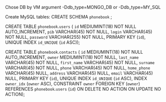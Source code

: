 Chose DB by VM argument -Ddb_type=MONGO_DB or -Ddb_type=MY_SQL

Create MySQL tables:
CREATE SCHEMA `phonebook` ;

CREATE TABLE `phonebook`.`users` (
  `id` MEDIUMINT(18) NOT NULL AUTO_INCREMENT,
  `pib` VARCHAR(45) NOT NULL,
  `login` VARCHAR(45) NOT NULL,
  `password` VARCHAR(255) NOT NULL,
  PRIMARY KEY (`id`),
  UNIQUE INDEX `id_UNIQUE` (`id` ASC));

CREATE TABLE `phonebook`.`contacts` (
  `id` MEDIUMINT(18) NOT NULL AUTO_INCREMENT,
  `owner` MEDIUMINT(18) NOT NULL,
  `last_name` VARCHAR(45) NOT NULL,
  `first_name` VARCHAR(45) NOT NULL,
  `surname` VARCHAR(45) NOT NULL,
  `phone` VARCHAR(45) NOT NULL,
  `home_phone` VARCHAR(45) NULL,
  `address` VARCHAR(45) NULL,
  `email` VARCHAR(45) NULL,
  PRIMARY KEY (`id`),
  UNIQUE INDEX `id_UNIQUE` (`id` ASC),
  INDEX `owner_idx` (`owner` ASC),
  CONSTRAINT `owner`
    FOREIGN KEY (`owner`)
    REFERENCES `phonebook`.`users` (`id`)
    ON DELETE NO ACTION
    ON UPDATE NO ACTION);